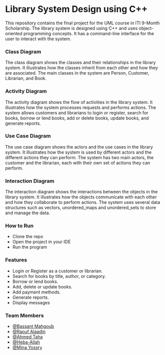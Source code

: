 # Library System Design using C++
This repository contains the final project for the UML course in ITI 9-Month Scholarship. The library system is designed using C++ and uses object-oriented programming concepts. It has a command-line interface for the user to interact with the system.

### Class Diagram
The class diagram shows the classes and their relationships in the library system. It illustrates how the classes inherit from each other and how they are associated. The main classes in the system are Person, Customer, Librarian, and Book.

### Activity Diagram
The activity diagram shows the flow of activities in the library system. It illustrates how the system processes requests and performs actions. The system allows customers and librarians to login or register, search for books, borrow or lend books, add or delete books, update books, and generate reports.

### Use Case Diagram
The use case diagram shows the actors and the use cases in the library system. It illustrates how the system is used by different actors and the different actions they can perform. The system has two main actors, the customer and the librarian, each with their own set of actions they can perform.

### Interaction Diagram
The interaction diagram shows the interactions between the objects in the library system. It illustrates how the objects communicate with each other and how they collaborate to perform actions. The system uses several data structures such as vectors, unordered_maps and unordered_sets to store and manage the data.


### How to Run
- Clone the repo
- Open the project in your IDE
- Run the program

### Features
- Login or Register as a customer or librarian.
- Search for books by title, author, or category.
- Borrow or lend books.
- Add, delete or update books.
- Add payment methods.
- Generate reports.
- Display messages

### Team Members
- [@Bassant Mahgoub](https://github.com/Bassant557)
- [@Raouf Alaadin](https://github.com/RaoufAlaadin)
- [@Ahmed Taha](https://github.com/AhmedTaha475)
- [@Heba-Allah](https://github.com/Hebaallah61)
- [@Mina Yossry](https://github.com/MinaYossry)

